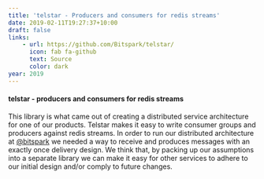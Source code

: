 ```yaml
---
title: 'telstar - Producers and consumers for redis streams'
date: 2019-02-11T19:27:37+10:00
draft: false
links:
    - url: https://github.com/Bitspark/telstar/
      icon: fab fa-github
      text: Source
      color: dark
year: 2019
---
```


#### telstar - producers and consumers for redis streams



This library is what came out of creating a distributed service architecture for one of our products. Telstar makes it easy to write consumer groups and producers against redis streams.
In order to run our distributed architecture at [@bitspark](https://bitspark.de) we needed a way to receive and produces messages with an exactly once delivery design. We think that, by packing up our assumptions into a separate library we can make it easy for other services to adhere to our initial design and/or comply to future changes.
